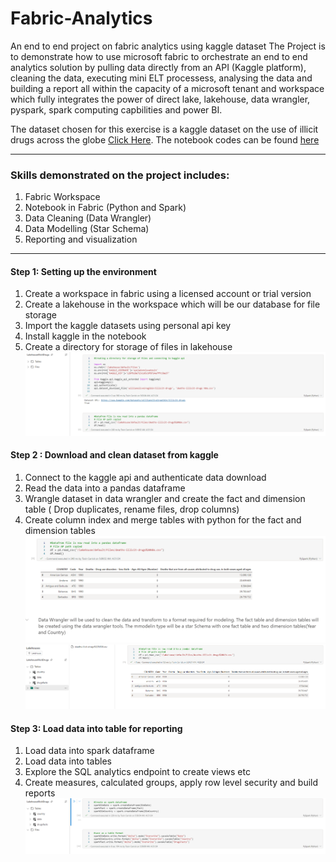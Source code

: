 # Fabric-Analytics
An end to end project on fabric analytics using kaggle dataset
The Project is to demonstrate how to use microsoft fabric to orchestrate an end to end analytics solution by pulling data directly from an API (Kaggle platform), cleaning the data, executing mini ELT processess, analysing the data and building a report all within the capacity of a microsoft tenant and workspace which fully integrates the power of direct lake, lakehouse, data wrangler, pyspark, spark computing capbilities and power BI.

The dataset chosen for this exercise is a kaggle dataset on the use of illicit drugs across the globe
[Click Here](https://www.kaggle.com/datasets/willianoliveiragibin/illicit-drugs).
The notebook codes can be found [here](https://github.com/tosincarik/Fabric-Analytics/blob/main/Notebook_Illicit%20Drugs.ipynb)

---
### Skills demonstrated on the project includes:
1. Fabric Workspace
2. Notebook in Fabric (Python and Spark)
3. Data Cleaning (Data Wrangler)
4. Data Modelling (Star Schema)
5. Reporting and visualization
---

#### Step 1: Setting up the environment
1. Create a workspace in fabric using a licensed account or trial version
2. Create a lakehouse in the workspace which will be our database for file storage
3. Import the kaggle datasets using personal api key
4. Install kaggle in the notebook
5. Create a directory for storage of files in lakehouse
![alt text](1a.PNG)


#### Step 2 : Download and clean dataset from kaggle
1. Connect to the kaggle api and authenticate data download
2. Read the data into a pandas dataframe
3. Wrangle dataset in data wrangler and create the fact and dimension table ( Drop duplicates, rename files, drop columns)
4. Create column index and merge tables with python for the fact and dimension tables
![alt text](2a.PNG)
![alt text](2aa.PNG)


#### Step 3: Load data into table for reporting
1. Load data into spark dataframe
2. Load data into tables
3. Explore the SQL analytics endpoint to create views etc
4. Create measures, calculated groups, apply row level security and build reports
![alt text](3.PNG)

